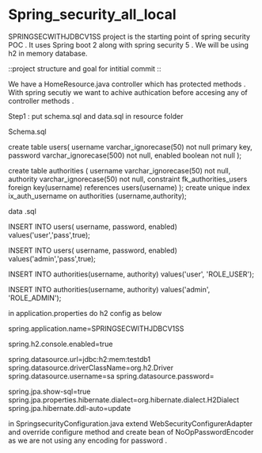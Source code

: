 # Spring_security_all_local
 
SPRINGSECWITHJDBCV1SS project is the starting point of spring security POC . It uses Spring boot 2 along with spring security 5 .
 We will be using h2 in memory database.
 
 ::project structure and goal for intitial commit ::
 
 We have a HomeResource.java controller which has protected methods . 
 With spring secutiy we want to achive authication before accesing any of controller methods .
 
 Step1 : 
 put schema.sql and data.sql in resource folder 
 
 Schema.sql 
 
 create table users(
    username varchar_ignorecase(50) not null primary key,
    password varchar_ignorecase(500) not null,
    enabled boolean not null
);

create table authorities (
    username varchar_ignorecase(50) not null,
    authority varchar_ignorecase(50) not null,
    constraint fk_authorities_users foreign key(username) references users(username)
);
create unique index ix_auth_username on authorities (username,authority);

data .sql 

INSERT INTO users( username, password, enabled)
values('user','pass',true);

INSERT INTO users( username, password, enabled)
values('admin','pass',true);


INSERT INTO authorities(username, authority)
values('user', 'ROLE_USER');


INSERT INTO authorities(username, authority)
values('admin', 'ROLE_ADMIN');

in application.properties do h2 config as below 

spring.application.name=SPRINGSECWITHJDBCV1SS

spring.h2.console.enabled=true

spring.datasource.url=jdbc:h2:mem:testdb1
spring.datasource.driverClassName=org.h2.Driver
spring.datasource.username=sa
spring.datasource.password=

spring.jpa.show-sql=true
spring.jpa.properties.hibernate.dialect=org.hibernate.dialect.H2Dialect
spring.jpa.hibernate.ddl-auto=update

in SpringsecurityConfiguration.java extend WebSecurityConfigurerAdapter and override configure method 
and create bean of NoOpPasswordEncoder as we are not using any encoding for password .


